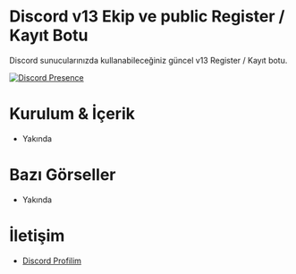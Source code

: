 # Discord v13 Ekip ve public Register / Kayıt Botu 


Discord sunucularınızda kullanabileceğiniz güncel v13 Register / Kayıt botu. 

  

 [![Discord Presence](https://lanyard-profile-readme.vercel.app/api/560917924257464320?hideDiscrim=true)](https://discord.com/users/560917924257464320) 

  
 # Kurulum & İçerik 


 - Yakında 

  

 # Bazı Görseller  

- Yakında 


 # İletişim 

 - [Discord Profilim](https://discord.com/users/560917924257464320) 

